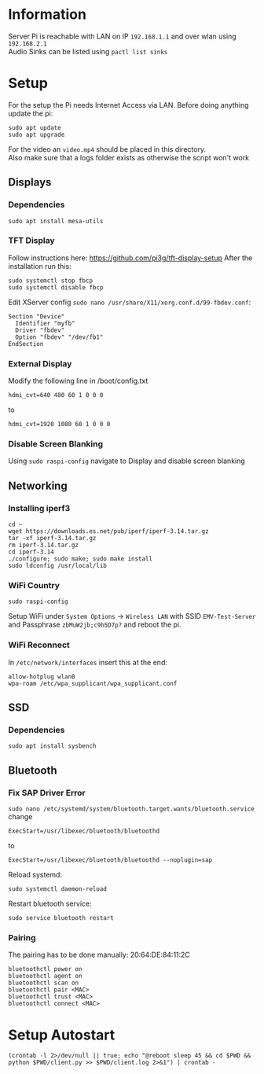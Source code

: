 # Information
Server Pi is reachable with LAN on IP `192.168.1.1` and over wlan using `192.168.2.1`  
Audio Sinks can be listed using `pactl list sinks`

# Setup
For the setup the Pi needs Internet Access via LAN.
Before doing anything update the pi:
```
sudo apt update
sudo apt upgrade
``` 
For the video an `video.mp4` should be placed in this directory.  
Also make sure that a logs folder exists as otherwise the script won't work

## Displays
### Dependencies
```
sudo apt install mesa-utils
```
### TFT Display
Follow instructions here: https://github.com/pi3g/tft-display-setup
After the installation run this:
```
sudo systemctl stop fbcp
sudo systemctl disable fbcp
```
Edit XServer config `sudo nano /usr/share/X11/xorg.conf.d/99-fbdev.conf`:
```
Section "Device"  
  Identifier "myfb"
  Driver "fbdev"
  Option "fbdev" "/dev/fb1"
EndSection
```
### External Display
Modify the following line in /boot/config.txt
```
hdmi_cvt=640 480 60 1 0 0 0
```
to
```
hdmi_cvt=1920 1080 60 1 0 0 0
```
### Disable Screen Blanking
Using `sudo raspi-config` navigate to Display and disable screen blanking

## Networking
### Installing iperf3
```
cd ~
wget https://downloads.es.net/pub/iperf/iperf-3.14.tar.gz
tar -xf iperf-3.14.tar.gz
rm iperf-3.14.tar.gz
cd iperf-3.14
./configure; sudo make; sudo make install
sudo ldconfig /usr/local/lib
```
### WiFi Country
```
sudo raspi-config
```
Setup WiFi under `System Options` -> `Wireless LAN` with SSID `EMV-Test-Server` and Passphrase `zbMuW2jb;c9h5D7p?` and reboot the pi.
### WiFi Reconnect
In `/etc/network/interfaces` insert this at the end:
```
allow-hotplug wlan0
wpa-roam /etc/wpa_supplicant/wpa_supplicant.conf
```

## SSD
### Dependencies
```
sudo apt install sysbench
```

## Bluetooth
### Fix SAP Driver Error
`sudo nano /etc/systemd/system/bluetooth.target.wants/bluetooth.service`
change
```
ExecStart=/usr/libexec/bluetooth/bluetoothd
```
to
```
ExecStart=/usr/libexec/bluetooth/bluetoothd --noplugin=sap
```
Reload systemd:
```
sudo systemctl daemon-reload
```
Restart bluetooth service:
```
sudo service bluetooth restart
```
### Pairing
The pairing has to be done manually: 20:64:DE:84:11:2C
```
bluetoothctl power on
bluetoothctl agent on
bluetoothctl scan on
bluetoothctl pair <MAC>
bluetoothctl trust <MAC>
bluetoothctl connect <MAC>
```

# Setup Autostart
```
(crontab -l 2>/dev/null || true; echo "@reboot sleep 45 && cd $PWD && python $PWD/client.py >> $PWD/client.log 2>&1") | crontab -
```